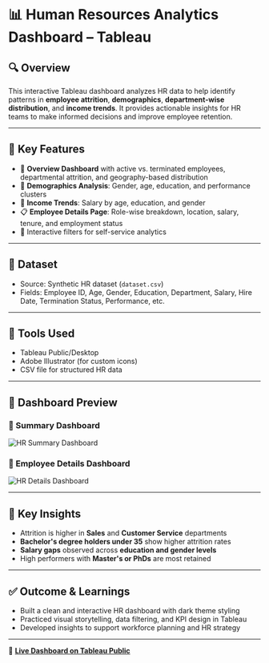 # 📊 Human Resources Analytics Dashboard – Tableau

## 🔍 Overview  
This interactive Tableau dashboard analyzes HR data to help identify patterns in **employee attrition**, **demographics**, **department-wise distribution**, and **income trends**. It provides actionable insights for HR teams to make informed decisions and improve employee retention.

---

## 🧩 Key Features

- 📌 **Overview Dashboard** with active vs. terminated employees, departmental attrition, and geography-based distribution  
- 👥 **Demographics Analysis**: Gender, age, education, and performance clusters  
- 💸 **Income Trends**: Salary by age, education, and gender  
- 📋 **Employee Details Page**: Role-wise breakdown, location, salary, tenure, and employment status  
- 🔎 Interactive filters for self-service analytics

---

## 📂 Dataset
- Source: Synthetic HR dataset (`dataset.csv`)
- Fields: Employee ID, Age, Gender, Education, Department, Salary, Hire Date, Termination Status, Performance, etc.

---

## 📌 Tools Used
- Tableau Public/Desktop
- Adobe Illustrator (for custom icons)
- CSV file for structured HR data

---

## 📸 Dashboard Preview

### 🔷 Summary Dashboard  
![HR Summary Dashboard](https://github.com/MayankAgrawal099/Mayank_Resume_Projects/blob/main/HR-Analytics-Dashboard(Tableau)/Dashboard-Preview/HR%20_%20Summary.png?raw=true)

### 🔷 Employee Details Dashboard  
![HR Details Dashboard](https://github.com/MayankAgrawal099/Mayank_Resume_Projects/blob/main/HR-Analytics-Dashboard(Tableau)/Dashboard-Preview/HR%20_%20Details.png?raw=true)

---

## 🧠 Key Insights
- Attrition is higher in **Sales** and **Customer Service** departments  
- **Bachelor's degree holders under 35** show higher attrition rates  
- **Salary gaps** observed across **education and gender levels**  
- High performers with **Master's or PhDs** are most retained  

---

## ✅ Outcome & Learnings
- Built a clean and interactive HR dashboard with dark theme styling  
- Practiced visual storytelling, data filtering, and KPI design in Tableau  
- Developed insights to support workforce planning and HR strategy

---

🔗 **[Live Dashboard on Tableau Public](https://public.tableau.com/app/profile/your_username/viz/your_dashboard_name)**  
